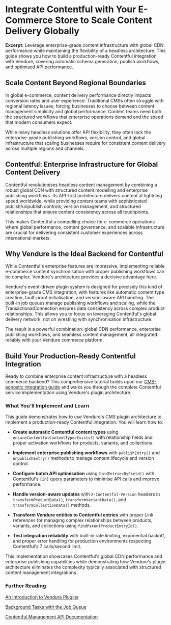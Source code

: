 # Integrate Contentful with Your E-Commerce Store to Scale Content Delivery Globally

**Excerpt:** Leverage enterprise-grade content infrastructure with global CDN performance while maintaining the flexibility of a headless architecture. This guide shows you how to build a production-ready Contentful integration with Vendure, covering automatic schema generation, publish workflows, and optimised API performance.

## Scale Content Beyond Regional Boundaries

In global e-commerce, content delivery performance directly impacts conversion rates and user experience. Traditional CMSs often struggle with regional latency issues, forcing businesses to choose between content management simplicity and global performance. Content teams need both the structured workflows that enterprise operations demand and the speed that modern consumers expect.

While many headless solutions offer API flexibility, they often lack the enterprise-grade publishing workflows, version control, and global infrastructure that scaling businesses require for consistent content delivery across multiple regions and channels.

## Contentful: Enterprise Infrastructure for Global Content Delivery

Contentful revolutionises headless content management by combining a robust global CDN with structured content modelling and enterprise publishing workflows. Its API-first architecture delivers content at lightning speed worldwide, while providing content teams with sophisticated publish/unpublish controls, version management, and structured relationships that ensure content consistency across all touchpoints.

This makes Contentful a compelling choice for e-commerce operations where global performance, content governance, and scalable infrastructure are crucial for delivering consistent customer experiences across international markets.

## Why Vendure is the Ideal Backend for Contentful

While Contentful's enterprise features are impressive, implementing reliable e-commerce content synchronisation with proper publishing workflows can be complex. Vendure's architecture provides a decisive advantage here.

Vendure's event-driven plugin system is designed for precisely this kind of enterprise-grade CMS integration, with features like automatic content type creation, fault-proof initialisation, and version-aware API handling. The built-in job queues manage publishing workflows and scaling, while the TransactionalConnection ensures data consistency across complex product relationships. This allows you to focus on leveraging Contentful's global delivery network, not on wrestling with synchronisation infrastructure.

The result is a powerful combination: global CDN performance, enterprise publishing workflows, and seamless content management, all integrated reliably with your Vendure commerce platform.

## Build Your Production-Ready Contentful Integration

Ready to combine enterprise content infrastructure with a headless commerce backend? This comprehensive tutorial builds upon our [CMS-agnostic integration guide](cms-integration-guide.md) and walks you through the complete Contentful service implementation using Vendure's plugin architecture.

### What You'll Implement and Learn

This guide demonstrates how to use Vendure's CMS plugin architecture to implement a production-ready Contentful integration. You will learn how to:

- **Create automatic Contentful content types** using `ensureContentfulContentTypesExists()` with relationship fields and proper activation workflows for products, variants, and collections.

- **Implement enterprise publishing workflows** with `publishEntry()` and `unpublishEntry()` methods to manage content lifecycle and version control.

- **Configure batch API optimisation** using `findEntriesByField()` with Contentful's `[in]` query parameters to minimise API calls and improve performance.

- **Handle version-aware updates** with `X-Contentful-Version` headers in `transformProductData()`, `transformVariantData()`, and `transformCollectionData()` methods.

- **Transform Vendure entities to Contentful entries** with proper Link references for managing complex relationships between products, variants, and collections using `findParentProductEntryId()`.

- **Test integration reliability** with built-in rate limiting, exponential backoff, and proper error handling for production environments respecting Contentful's 7 calls/second limit.

This implementation showcases Contentful's global CDN performance and enterprise publishing capabilities while demonstrating how Vendure's plugin architecture eliminates the complexity typically associated with structured content management integrations.

### Further Reading

[An Introduction to Vendure Plugins](https://docs.vendure.io/guides/developer-guide/plugins/)

[Background Tasks with the Job Queue](https://docs.vendure.io/guides/developer-guide/job-queue/)

[Contentful Management API Documentation](https://www.contentful.com/developers/docs/references/content-management-api/)